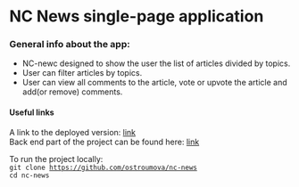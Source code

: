 <h1>NC News single-page application</h1>

<h3>General info about the app:</h3>
<ul>
<li>NC-newc designed to show the user the list of articles divided by topics.</li>
<li>User can filter articles by topics.</li>
<li>User can view all comments to the article, vote or upvote the article and add(or remove) comments.</li>
</ul>

<h4>Useful links</h4>
A link to the deployed version: <a href="https://ostroumova-nc-news.netlify.app">link</a> <br>
Back end part of the project can be found here:  <a href="https://github.com/ostroumova/be-nc-news-public">link</a> <br>


To run the project locally: <br> 
<code>git clone https://github.com/ostroumova/nc-news</code> <br>
<code>cd nc-news</code>
